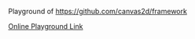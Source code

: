 
Playground of https://github.com/canvas2d/framework

[Online Playground Link](https://canvas2d.github.io/canvas2d.io/index.html)

